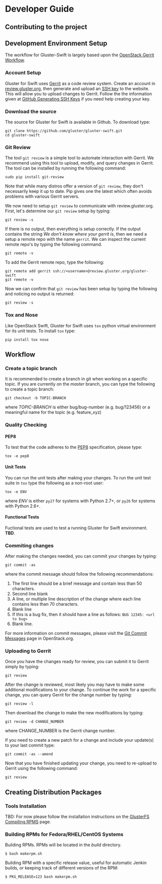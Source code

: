 # Developer Guide

## Contributing to the project

## Development Environment Setup
The workflow for Gluster-Swift is largely based upon the 
[OpenStack Gerrit Workflow][].

### Account Setup
Gluster for Swift uses [Gerrit][] as a code review system.  Create an
account in [review.gluster.org][], then generate and upload
an [SSH key][] to the website.  This will allow you to upload
changes to Gerrit.  Follow the the information given
at [GitHub Generating SSH Keys][] if you need help creating your key.

### Download the source
The source for Gluster for Swift is available in Github.  To download
type:

~~~
git clone https://github.com/gluster/gluster-swift.git
cd gluster-swift
~~~

### Git Review
The tool `git review` is a simple tool to automate interaction with Gerrit.
We recommend using this tool to upload, modify, and query changes in Gerrit.
The tool can be installed by running the following command:

~~~
sudo pip install git-review
~~~

Note that while many distros offer a version of `git review`, they don't
necessarily keep it up to date. Pip gives one the latest which
often avoids problems with various Gerrit servers.

We now need to setup `git review` to communicate with review.gluster.org.
First, let's determine our `git review` setup by typing:

~~~
git review -s
~~~

If there is no output, then everything is setup correctly.  If the output
contains the string *We don't know where your gerrit is*, then we need
a setup a remote repo with the name `gerrit`.  We can inspect the current
remote repo's by typing the following command.

~~~
git remote -v
~~~

To add the Gerrit remote repo, type the following:

~~~
git remote add gerrit ssh://<username>@review.gluster.org/gluster-swift
git remote -v
~~~

Now we can confirm that `git review` has been setup by typing the
following and noticing no output is returned:

~~~
git review -s
~~~

### Tox and Nose
Like OpenStack Swift, Gluster for Swift uses `tox` python virtual 
environment for its unit tests.  To install `tox` type:

~~~
pip install tox nose
~~~

## Workflow

### Create a topic branch
It is recommended to create a branch in git when working on a specific topic.
If you are currently on the *master* branch, you can type the following
to create a topic branch:

~~~
git checkout -b TOPIC-BRANCH
~~~

where *TOPIC-BRANCH* is either bug/bug-number (e.g. bug/123456) or
a meaningful name for the topic (e.g. feature_xyz)

### Quality Checking
#### PEP8
To test that the code adheres to the [PEP8][] specification, please
type:

~~~
tox -e pep8
~~~

#### Unit Tests
You can run the unit tests after making your changes.  To run the unit
test suite in `tox` type the following as a non-root user:

~~~
tox -e ENV
~~~

where *ENV* is either `py27` for systems with Python 2.7+, or `py26` for
systems with Python 2.6+.

#### Functional Tests
Fuctional tests are used to test a running Gluster for Swift environment.
**TBD**.

### Commiting changes
After making the changes needed, you can commit your changes by typing:

~~~
git commit -as
~~~

where the commit message should follow the following recommendations:

1. The first line should be a brief message and contain less than 50
characters.
2. Second line blank
3. A line, or multiple line description of the change where each line
contains less than 70 characters.
4. Blank line
5. If this is a bug fix, then it should have a line as follows:
`BUG 12345: <url to bug>`
6. Blank line.

For more information on commit messages, please visit the
[Git Commit Messages][] page in OpenStack.org.

### Uploading to Gerrit
Once you have the changes ready for review, you can submit it to Gerrit
simply by typing:

~~~
git review
~~~

After the change is reviewed, most likely you may have to make some
additional modifications to your change.  To continue the work for
a specific change, you can query Gerrit for the change number by
typing:

~~~
git review -l
~~~

Then download the change to make the new modifications by typing:

~~~
git review -d CHANGE_NUMBER
~~~

where CHANGE_NUMBER is the Gerrit change number.

If you need to create a new patch for a change and include your update(s)
to your last commit type:

~~~
git commit -as --amend
~~~

Now that you have finished updating your change, you need to re-upload
to Gerrit using the following command:

~~~
git review
~~~

## Creating Distribution Packages

### Tools Installation
TBD:  For now please follow the installation instructions
on the [GlusterFS Compiling RPMS][] page.

### Building RPMs for Fedora/RHEL/CentOS Systems
Building RPMs.  RPMs will be located in the *build* directory.

`$ bash makerpm.sh`

Building RPM with a specific release value, useful for automatic
Jenkin builds, or keeping track of different versions of the
RPM:

`$ PKG_RELEASE=123 bash makerpm.sh`


[OpenStack Gerrit Workflow]: https://wiki.openstack.org/wiki/Gerrit_Workflow
[Gerrit]: https://code.google.com/p/gerrit/
[review.gluster.org]: http://review.gluster.org
[SSH Key]: http://review.gluster.org/#/settings/ssh-keys
[GitHub Generating SSH Keys]: https://help.github.com/articles/generating-ssh-keys
[PEP8]: http://www.python.org/dev/peps/pep-0008
[Git Commit Messages]: https://wiki.openstack.org/wiki/GitCommitMessages
[GlusterFS Compiling RPMS]: https://forge.gluster.org/glusterfs-core/pages/CompilingRPMS

